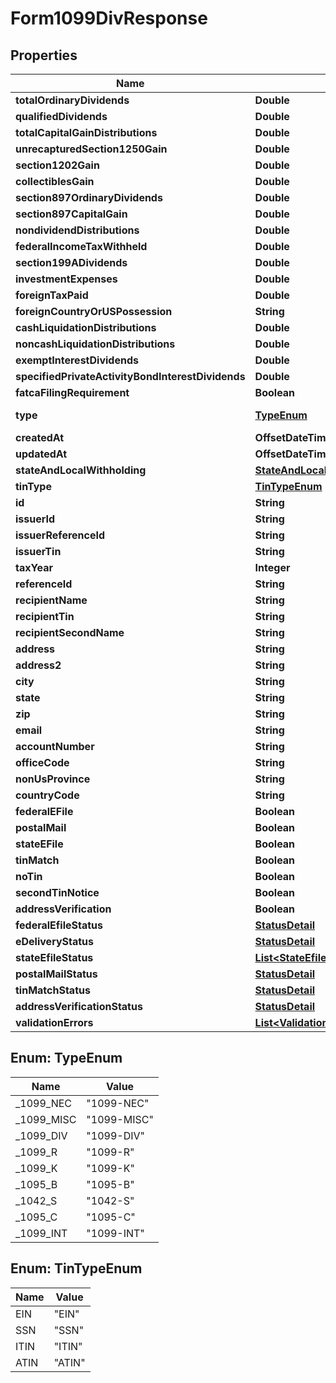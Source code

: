 

# Form1099DivResponse


## Properties

| Name | Type | Description | Notes |
|------------ | ------------- | ------------- | -------------|
|**totalOrdinaryDividends** | **Double** |  |  [optional] |
|**qualifiedDividends** | **Double** |  |  [optional] |
|**totalCapitalGainDistributions** | **Double** |  |  [optional] |
|**unrecapturedSection1250Gain** | **Double** |  |  [optional] |
|**section1202Gain** | **Double** |  |  [optional] |
|**collectiblesGain** | **Double** |  |  [optional] |
|**section897OrdinaryDividends** | **Double** |  |  [optional] |
|**section897CapitalGain** | **Double** |  |  [optional] |
|**nondividendDistributions** | **Double** |  |  [optional] |
|**federalIncomeTaxWithheld** | **Double** |  |  [optional] |
|**section199ADividends** | **Double** |  |  [optional] |
|**investmentExpenses** | **Double** |  |  [optional] |
|**foreignTaxPaid** | **Double** |  |  [optional] |
|**foreignCountryOrUSPossession** | **String** |  |  [optional] |
|**cashLiquidationDistributions** | **Double** |  |  [optional] |
|**noncashLiquidationDistributions** | **Double** |  |  [optional] |
|**exemptInterestDividends** | **Double** |  |  [optional] |
|**specifiedPrivateActivityBondInterestDividends** | **Double** |  |  [optional] |
|**fatcaFilingRequirement** | **Boolean** |  |  [optional] |
|**type** | [**TypeEnum**](#TypeEnum) |  |  [optional] [readonly] |
|**createdAt** | **OffsetDateTime** |  |  [optional] |
|**updatedAt** | **OffsetDateTime** |  |  [optional] |
|**stateAndLocalWithholding** | [**StateAndLocalWithholdingResponse**](StateAndLocalWithholdingResponse.md) |  |  [optional] |
|**tinType** | [**TinTypeEnum**](#TinTypeEnum) |  |  [optional] |
|**id** | **String** |  |  [optional] |
|**issuerId** | **String** |  |  [optional] |
|**issuerReferenceId** | **String** |  |  [optional] |
|**issuerTin** | **String** |  |  [optional] |
|**taxYear** | **Integer** |  |  [optional] |
|**referenceId** | **String** |  |  [optional] |
|**recipientName** | **String** |  |  [optional] |
|**recipientTin** | **String** |  |  [optional] |
|**recipientSecondName** | **String** |  |  [optional] |
|**address** | **String** |  |  [optional] |
|**address2** | **String** |  |  [optional] |
|**city** | **String** |  |  [optional] |
|**state** | **String** |  |  [optional] |
|**zip** | **String** |  |  [optional] |
|**email** | **String** |  |  [optional] |
|**accountNumber** | **String** |  |  [optional] |
|**officeCode** | **String** |  |  [optional] |
|**nonUsProvince** | **String** |  |  [optional] |
|**countryCode** | **String** |  |  [optional] |
|**federalEFile** | **Boolean** |  |  [optional] |
|**postalMail** | **Boolean** |  |  [optional] |
|**stateEFile** | **Boolean** |  |  [optional] |
|**tinMatch** | **Boolean** |  |  [optional] |
|**noTin** | **Boolean** |  |  [optional] |
|**secondTinNotice** | **Boolean** |  |  [optional] |
|**addressVerification** | **Boolean** |  |  [optional] |
|**federalEfileStatus** | [**StatusDetail**](StatusDetail.md) |  |  [optional] |
|**eDeliveryStatus** | [**StatusDetail**](StatusDetail.md) |  |  [optional] |
|**stateEfileStatus** | [**List&lt;StateEfileStatusDetailResponse&gt;**](StateEfileStatusDetailResponse.md) |  |  [optional] |
|**postalMailStatus** | [**StatusDetail**](StatusDetail.md) |  |  [optional] |
|**tinMatchStatus** | [**StatusDetail**](StatusDetail.md) |  |  [optional] |
|**addressVerificationStatus** | [**StatusDetail**](StatusDetail.md) |  |  [optional] |
|**validationErrors** | [**List&lt;ValidationErrorResponse&gt;**](ValidationErrorResponse.md) |  |  [optional] |



## Enum: TypeEnum

| Name | Value |
|---- | -----|
| _1099_NEC | &quot;1099-NEC&quot; |
| _1099_MISC | &quot;1099-MISC&quot; |
| _1099_DIV | &quot;1099-DIV&quot; |
| _1099_R | &quot;1099-R&quot; |
| _1099_K | &quot;1099-K&quot; |
| _1095_B | &quot;1095-B&quot; |
| _1042_S | &quot;1042-S&quot; |
| _1095_C | &quot;1095-C&quot; |
| _1099_INT | &quot;1099-INT&quot; |



## Enum: TinTypeEnum

| Name | Value |
|---- | -----|
| EIN | &quot;EIN&quot; |
| SSN | &quot;SSN&quot; |
| ITIN | &quot;ITIN&quot; |
| ATIN | &quot;ATIN&quot; |



